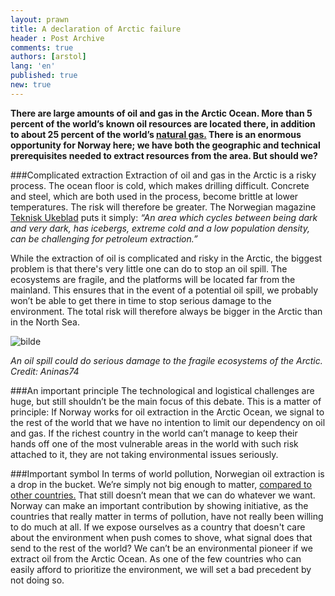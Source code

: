 ```yaml
---
layout: prawn
title: A declaration of Arctic failure
header : Post Archive
comments: true
authors: [arstol]
lang: 'en'
published: true
new: true
---
```


**There are large amounts of oil and gas in the Arctic Ocean. More than 5 percent of the world’s known oil resources are located there, in addition to about 25 percent of the world’s [natural gas.](http://naturvernforbundet.no/olje-og-gass-i-arktis/category2650.html) There is an enormous opportunity for Norway here; we have both the geographic and technical prerequisites needed to extract resources from the area. But should we?**


###Complicated extraction
Extraction of oil and gas in the Arctic is a risky process. The ocean floor is cold, which makes drilling difficult. Concrete and steel, which are both used in the process, become brittle at lower temperatures. The risk will therefore be greater. The Norwegian magazine [Teknisk Ukeblad](http://www.tu.no/olje-gass/2011/04/27/store-utfordringer-venter-i-arktis) puts it simply: 
*“An area which cycles between being dark and very dark, has icebergs, extreme cold and a low population density, can be challenging for petroleum extraction.”*


While the extraction of oil is complicated and risky in the Arctic, the biggest problem is that there's very little one can do to stop an oil spill. The ecosystems are fragile, and the platforms will be located far from the mainland. This ensures that in the event of a potential oil spill, we probably won’t be able to get there in time to stop serious damage to the environment. The total risk will therefore always be bigger in the Arctic than in the North Sea.



![bilde](http://i.imgur.com/piFRXR6.jpg)



*An oil spill could do serious damage 
to the fragile ecosystems of the Arctic.
Credit: Aninas74*





###An important principle
The technological and logistical challenges are huge, but still shouldn’t be the main focus of this debate. This is a matter of principle: If Norway works for oil extraction in the Arctic Ocean, we signal to the rest of the world that we have no intention to limit our dependency on oil and gas. If the richest country in the world can’t manage to keep their hands off one of the most vulnerable areas in the world with such risk attached to it, they are not taking environmental issues seriously. 


###Important symbol
In terms of world pollution, Norwegian oil extraction is a drop in the bucket. We’re simply not big enough to matter, [compared to other countries.](https://www.cia.gov/library/publications/the-world-factbook/rankorder/2241rank.html) That still doesn’t mean that we can do whatever we want. Norway can make an important contribution by showing initiative, as the countries that really matter in terms of pollution, have not really been willing to do much at all. If we expose ourselves as a country that doesn't care about the environment when push comes to shove, what signal does that send to the rest of the world? We can’t be an environmental pioneer if we extract oil from the Arctic Ocean. As one of the few countries who can easily afford to prioritize the environment, we will set a bad precedent by not doing so. 







